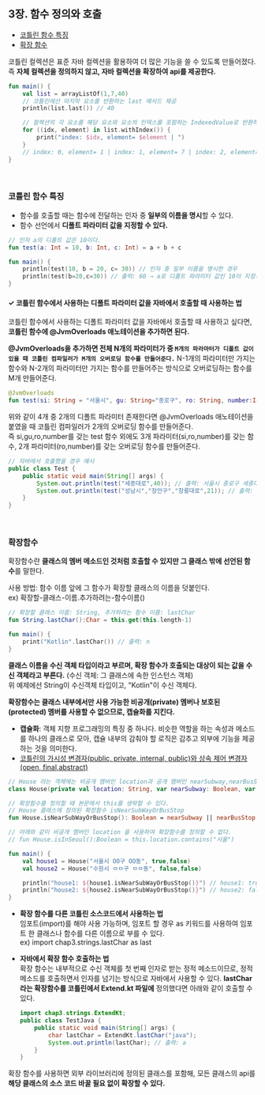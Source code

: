 ## 3장. 함수 정의와 호출
- [코틀린 함수 특징](#코틀린-함수-특징)
- [확장 함수](#확장함수)

코틀린 컬렉션은 표준 자바 컬렉션을 활용하여 더 많은 기능을 쓸 수 있도록 만들어졌다. 즉 **자체 컬렉션을 정의하지 않고, 자바 컬렉션을 확장하여 api를 제공한다.**

```kotlin
fun main() {
    val list = arrayListOf(1,7,40)
    // 코틀린에선 마지막 요소를 반환하는 last 메서드 제공 
    println(list.last()) // 40

    // 컬렉션의 각 요소를 해당 요소와 요소의 인덱스를 포함하는 IndexedValue로 반환하는 메서드 제공
    for ((idx, element) in list.withIndex()) {
        print("index: $idx, element= $element | ") 
    }
    // index: 0, element= 1 | index: 1, element= 7 | index: 2, element= 40 |
}
```
<br/>

### 코틀린 함수 특징
- 함수를 호출할 때는 함수에 전달하는 인자 중 **일부의 이름을 명시**할 수 있다.
- 함수 선언에서 **디폴트 파라미터 값을 지정할 수 있다.**

```kotlin
// 인자 a의 디폴트 값은 10이다.
fun test(a: Int = 10, b: Int, c: Int) = a + b + c

fun main() {
    println(test(10, b = 20, c= 30)) // 인자 중 일부 이름을 명시한 경우
    println(test(b=20,c=30)) // 출럭: 60 → a로 디폴트 파라미터 값인 10이 지정되었다.
}
````

#### ✓ **코틀린 함수에서 사용하는 디폴트 파라미터 값을 자바에서 호출할 때 사용하는 법**
코틀린 함수에서 사용하는 디폴트 파라미터 값을 자바에서 호출할 때 사용하고 싶다면, **코틀린 함수에 @JvmOverloads 애노테이션을 추가하면 된다.** 

**@JvmOverloads을 추가하면 전체 N개의 파라미터가 중 `M개의 파라마터가 디폴트 값이 있을 때 코틀린 컴파일러가 M개의 오버로딩 함수를 만들어준다.`** N-1개의 파라미터만 가지는 함수와 N-2개의 파라미터만 가지는 함수를 만들어주는 방식으로 오버로딩하는 함수를 M개 만들어준다.

```kotlin
@JvmOverloads
fun test(si: String = "서울시", gu: String="종로구", ro: String, number:Int) = "$si $gu $ro $number"

```
위와 같이 4개 중 2개의 디폴트 파라미터 존재한다면 @JvmOverloads 애노테이션을 붙였을 때 코틀린 컴파일러가 2개의 오버로딩 함수를 만들어준다.\
즉 si,gu,ro,number를 갖는 test 함수 외에도 3개 파라미터(si,ro,number)를 갖는 함수, 2개 파라미터(ro,number)를 갖는 오버로딩 함수를 만들어준다.
```java
// 자바에서 호출했을 경우 예시
public class Test {
    public static void main(String[] args) {
        System.out.println(test("세종대로",40)); // 출력: 서울시 종로구 세종대로 40
        System.out.println(test("성남시","장안구","창룡대로",21)); // 출력: 성남시 장안구 창룡대로 21
    }
}
```
<br/>

### 확장함수

확장함수란 **클래스의 멤버 메소드인 것처럼 호출할 수 있지만 그 클래스 밖에 선언된 함수**를 말한다.

사용 방법: 함수 이름 앞에 그 함수가 확장할 클래스의 이름을 덧붙인다. \
ex) 확장할-클래스-이름.추가하려는-함수이름() 

```kotlin
// 확장할 클래스 이름: String, 추가하려는 함수 이름: lastChar
fun String.lastChar():Char = this.get(this.length-1)

fun main() {
    print("Kotlin".lastChar()) // 출력: n
}
```
**클래스 이름을 수신 객체 타입이라고 부르며, 확장 함수가 호출되는 대상이 되는 값을 수신 객체라고 부른다.** (수신 객체: 그 클래스에 속한 인스턴스 객체) \
위 예제에선 String이 수신객체 타입이고, "Kotlin"이 수신 객체다.

**확장함수는 클래스 내부에서만 사용 가능한 비공개(private) 멤버나 보호된(protected) 멤버를 사용할 수 없으므로, 캡슐화를 지킨다.**
- **캡슐화**: 객체 지향 프로그래밍의 특징 중 하나다. 비슷한 역할을 하는 속성과 메소드를 하나의 클래스로 모아, 캡슐 내부의 감춰야 할 로직은 감추고 외부에 기능을 제공하는 것을 의미한다.
- [코틀린의 가시성 변경자(public, private, internal, public)와 상속 제어 변경자(open, final,abstract)](../visibility_modifier.md)

```kotlin
// House 라는 객체에는 비공개 멤버인 location과 공개 멤버인 nearSubway,nearBusStop 이 있다.
class House(private val location: String, var nearSubway: Boolean, var nearBusStop:  Boolean)

// 확장함수를 정의할 때 본문에서 this를 생략할 수 있다. 
// House 클래스에 정의된 확장함수 isNearSubWayOrBusStop
fun House.isNearSubWayOrBusStop(): Boolean = nearSubway || nearBusStop

// 아래와 같이 비공개 멤버인 location 을 사용하여 확장함수를 정의할 수 없다.
// fun House.isInSeoul():Boolean = this.location.contains("서울")

fun main() {
    val house1 = House("서울시 OO구 OO동", true,false)
    val house2 = House("수원시 ㅁㅁ구 ㅁㅁ동", false,false)

    println("house1: ${house1.isNearSubWayOrBusStop()}") // house1: true
    println("house2: ${house2.isNearSubWayOrBusStop()}") // house2: false
}
```
- **확장 함수를 다른 코틀린 소스코드에서 사용하는 법** \
임포트(import)를 해야 사용 가능하며, 임포트 할 경우 as 키워드를 사용하여 임포트 한 클래스나 함수를 다른 이름으로 부를 수 있다.\
ex) import chap3.strings.lastChar as last

- **자바에서 확장 함수 호출하는 법** \
확장 함수는 내부적으로 수신 객체를 첫 번째 인자로 받는 정적 메소드이므로, 정적 메소드를 호출하면서 인자를 넘기는 방식으로 자바에서 사용할 수 있다.
**lastChar 라는 확장함수를 코틀린에서 Extend.kt 파일에** 정의했다면 아래와 같이 호출할 수 있다.
    ```java
    import chap3.strings.ExtendKt;
    public class TestJava {
        public static void main(String[] args) {
            char lastChar = ExtendKt.lastChar("java");
            System.out.println(lastChar); // 출력: a
        }
    }
    ```
확장 함수를 사용하면 외부 라이브러리에 정의된 클래스를 포함해, 모든 클래스의 api를 **해당 클래스의 소스 코드 바꿀 필요 없이 확장할 수 있다.**